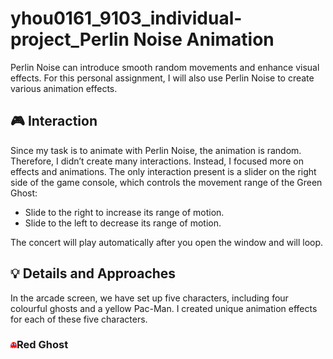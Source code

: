 # yhou0161_9103_individual-project_Perlin Noise Animation

Perlin Noise can introduce smooth random movements and enhance visual effects. For this personal assignment, I will also use Perlin Noise to create various animation effects.

## 🎮 Interaction

Since my task is to animate with Perlin Noise, the animation is random. Therefore, I didn’t create many interactions. Instead, I focused more on effects and animations. The only interaction present is a slider on the right side of the game console, which controls the movement range of the Green Ghost:
- Slide to the right to increase its range of motion.
- Slide to the left to decrease its range of motion.

The concert will play automatically after you open the window and will loop.

## 💡 Details and Approaches

In the arcade screen, we have set up five characters, including four colourful ghosts and a yellow Pac-Man. I created unique animation effects for each of these five characters.

### <img src="assets/RedGhost.png" width="10" height="10" />Red Ghost

